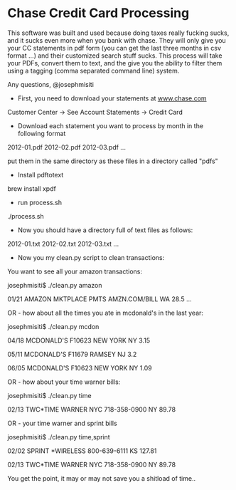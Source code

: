 # Chase Credit Card Processing

This software was built and used because doing taxes really fucking sucks, and it sucks even more
when you bank with chase. They will only give you your CC statements in pdf form (you can get the last
three months in csv format ...) and their customized search stuff sucks. This process will take your PDFs,
convert them to text, and the give you the ability to filter them using a tagging (comma separated command line)
system.

Any questions, @josephmisiti

* First, you need to download your statements at www.chase.com

Customer Center -> See Account Statements -> Credit Card

* Download each statement you want to process by month in the following format

2012-01.pdf
2012-02.pdf
2012-03.pdf
...

put them in the same directory as these files in a directory called "pdfs"

* Install pdftotext

brew install xpdf

* run process.sh

./process.sh

* Now you should have a directory full of text files as follows:

2012-01.txt
2012-02.txt
2012-03.txt
...

* Now you my clean.py script to clean transactions:

You want to see all your amazon transactions:

josephmisiti$ ./clean.py amazon

01/21 AMAZON MKTPLACE PMTS AMZN.COM/BILL WA 28.5
...

OR - how about all the times you ate in mcdonald's in the last year:

josephmisiti$ ./clean.py mcdon

04/18 MCDONALD'S F10623 NEW YORK NY 3.15

05/11 MCDONALD'S F11679 RAMSEY NJ 3.2

06/05 MCDONALD'S F10623 NEW YORK NY 1.09

OR - how about your time warner bills:

josephmisiti$ ./clean.py time

02/13 TWC*TIME WARNER NYC 718-358-0900 NY 89.78

OR - your time warner and sprint bills

josephmisiti$ ./clean.py time,sprint

02/02 SPRINT *WIRELESS 800-639-6111 KS 127.81

02/13 TWC*TIME WARNER NYC 718-358-0900 NY 89.78

You get the point, it may or may not save you a shitload of time..

